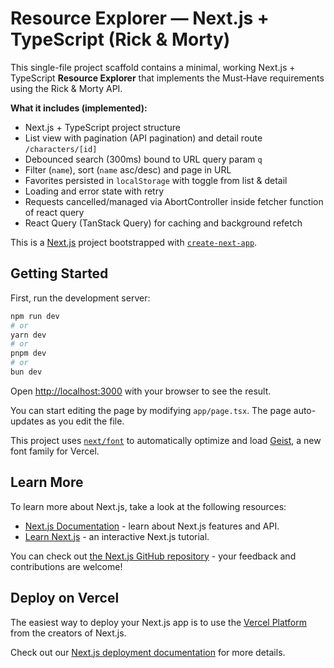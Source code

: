 # Resource Explorer — Next.js + TypeScript (Rick & Morty)

This single-file project scaffold contains a minimal, working Next.js + TypeScript **Resource Explorer** that implements the Must‑Have requirements using the Rick & Morty API.

**What it includes (implemented):**

- Next.js + TypeScript project structure
- List view with pagination (API pagination) and detail route `/characters/[id]`
- Debounced search (300ms) bound to URL query param `q`
- Filter (`name`), sort (`name` asc/desc) and page in URL
- Favorites persisted in `localStorage` with toggle from list & detail
- Loading and error state with retry
- Requests cancelled/managed via AbortController inside fetcher function of react query
- React Query (TanStack Query) for caching and background refetch

This is a [Next.js](https://nextjs.org) project bootstrapped with [`create-next-app`](https://nextjs.org/docs/app/api-reference/cli/create-next-app).

## Getting Started

First, run the development server:

```bash
npm run dev
# or
yarn dev
# or
pnpm dev
# or
bun dev
```

Open [http://localhost:3000](http://localhost:3000) with your browser to see the result.

You can start editing the page by modifying `app/page.tsx`. The page auto-updates as you edit the file.

This project uses [`next/font`](https://nextjs.org/docs/app/building-your-application/optimizing/fonts) to automatically optimize and load [Geist](https://vercel.com/font), a new font family for Vercel.

## Learn More

To learn more about Next.js, take a look at the following resources:

- [Next.js Documentation](https://nextjs.org/docs) - learn about Next.js features and API.
- [Learn Next.js](https://nextjs.org/learn) - an interactive Next.js tutorial.

You can check out [the Next.js GitHub repository](https://github.com/vercel/next.js) - your feedback and contributions are welcome!

## Deploy on Vercel

The easiest way to deploy your Next.js app is to use the [Vercel Platform](https://vercel.com/new?utm_medium=default-template&filter=next.js&utm_source=create-next-app&utm_campaign=create-next-app-readme) from the creators of Next.js.

Check out our [Next.js deployment documentation](https://nextjs.org/docs/app/building-your-application/deploying) for more details.
